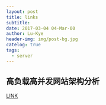 ```yaml
---
layout: post
title: links
subtitle: 
date: 2017-03-04 04-Mar-00
author: Lu-Kye
header-img: img/post-bg.jpg
catelog: true
tags: 
  - server
---
```

## 高负载高并发网站架构分析
[LINK](https://www.douban.com/group/topic/9775643/)
